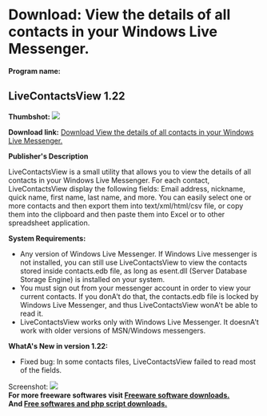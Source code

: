 # Download: View the details of all contacts in your Windows Live Messenger.

**Program name:**

## LiveContactsView 1.22

  
**Thumbshot:** ![](http://www.freewarefiles.com/screenshot/livecontactsview_md.jpg)   
  
**Download link:** [Download View the details of all contacts in your Windows Live Messenger.](http://freesoftwares.boysofts.com/LiveContactsView_program_50629.html)  
  


**Publisher's Description**  
  


LiveContactsView is a small utility that allows you to view the details of all contacts in your Windows Live Messenger. For each contact, LiveContactsView display the following fields: Email address, nickname, quick name, first name, last name, and more. You can easily select one or more contacts and then export them into text/xml/html/csv file, or copy them into the clipboard and then paste them into Excel or to other spreadsheet application. 

**System Requirements:**

  * Any version of Windows Live Messenger. If Windows Live messenger is not installed, you can still use LiveContactsView to view the contacts stored inside contacts.edb file, as long as esent.dll (Server Database Storage Engine) is installed on your system. 
  * You must sign out from your messenger account in order to view your current contacts. If you donA't do that, the contacts.edb file is locked by Windows Live Messenger, and thus LiveContactsView wonA't be able to read it. 
  * LiveContactsView works only with Windows Live Messenger. It doesnA't work with older versions of MSN/Windows messengers. 

**WhatA's New in version 1.22:**

  * Fixed bug: In some contacts files, LiveContactsView failed to read most of the fields. 

  
  
Screenshot: ![](http://www.freewarefiles.com/screenshot/livecontactsview.jpg)   
**For more freeware softwares visit [Freeware software downloads.](http://freesoftwares.boysofts.com/)**   
**And [Free softwares and php script downloads.](http://www.boysofts.com/)**
